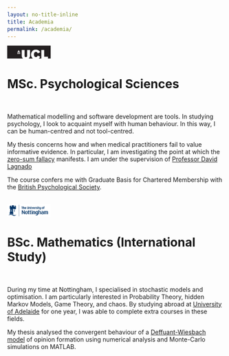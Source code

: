 ```yaml
---
layout: no-title-inline
title: Academia
permalink: /academia/
---
```


<div class="logo">
<a href="https://www.ucl.ac.uk/">
   <img src="..//assets/ucl.png" width="20%" height="20%">
</a>
<h1>MSc. Psychological Sciences</h1>
</div>

<br>

Mathematical modelling and software development are tools. In studying psychology, I look to acquaint myself
 with human behaviour. In this way, I can be human-centred and not tool-centred.   

My thesis concerns how and when medical practitioners fail to value informative evidence. 
In particular, I am investigating the point at which the [zero-sum fallacy](https://doi.org/10.1177/0956797618818484) manifests.
I am under the supervision of [Professor David Lagnado](https://www.ucl.ac.uk/lagnado-lab/david_lagnado.html) 

The course confers me with 
Graduate Basis for Chartered Membership with the [British Psychological Society](https://www.bps.org.uk).

<br>

<div class="logo">
<a href="https://www.nottingham.ac.uk/">
   <img src="..//assets/notts.png" width="20%" height="20%">
</a>
<h1>BSc. Mathematics (International Study)</h1> 
</div>

<br>

During my time at Nottingham, I specialised in stochastic models and optimisation. 
I am particularly interested in Probability Theory, hidden Markov Models, Game Theory, and chaos. 
By studying abroad at [University of Adelaide](https://www.adelaide.edu.au)
  for one year, I was able to complete extra courses in these fields.

My thesis analysed the convergent behaviour of a [Deffuant-Wiesbach model](https://doi.org/10.1142/S0219525900000078)
 of opinion formation using numerical analysis and Monte-Carlo simulations on MATLAB.